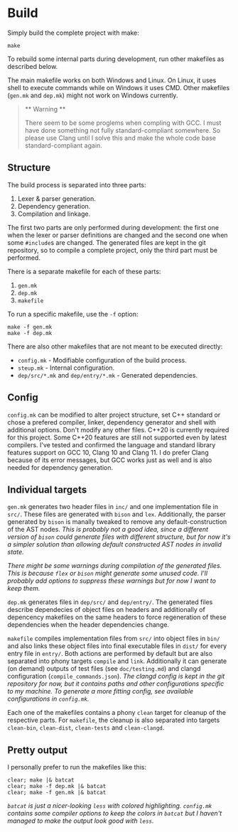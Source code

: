 # Build

Simply build the complete project with make:

```shell
make
```

To rebuild some internal parts during development, run other makefiles as described below.

The main makefile works on both Windows and Linux.
On Linux, it uses shell to execute commands while on Windows it uses CMD.
Other makefiles (`gen.mk` and `dep.mk`) might not work on Windows currently.

> ** Warning **
>
> There seem to be some proglems when compling with GCC. I must have done something not fully standard-compliant somewhere.
> So please use Clang until I solve this and make the whole code base standard-compliant again.

## Structure

The build process is separated into three parts:
1. Lexer & parser generation.
2. Dependency generation.
3. Compilation and linkage.

The first two parts are only performed during development:
the first one when the lexer or parser definitions are changed
and the second one when some `#include`s are changed.
The generated files are kept in the git repository,
so to compile a complete project, only the third part must be performed.

There is a separate makefile for each of these parts:
1. `gen.mk`
2. `dep.mk`
3. `makefile`

To run a specific makefile, use the `-f` option:

```shell
make -f gen.mk
make -f dep.mk
```

There are also other makefiles that are not meant to be executed directly:
* `config.mk` - Modifiable configuration of the build process.
* `steup.mk` - Internal configuration.
* `dep/src/*.mk` and `dep/entry/*.mk` - Generated dependencies.

## Config

`config.mk` can be modified to alter project structure, set C++ standard
or chose a prefered compiler, linker, dependency generator and shell with additional options.
Don't modify any other files. C++20 is currently required for this project.
Some C++20 features are still not supported even by latest compilers.
I've tested and confirmed the language and standard library features support on GCC 10, Clang 10 and Clang 11.
I do prefer Clang because of its error messages, but GCC works just as well
and is also needed for dependency generation.

## Individual targets

`gen.mk` generates two header files in `inc/` and one implementation file in `src/`.
These files are generated with `bison` and `lex`. Additionally, the parser generated by `bison`
is manally tweaked to remove any default-construction of the AST nodes.
*This is probably not a good idea, since a different version of `bison` could generate
files with different structure, but for now it's a simpler solution than
allowing default constructed AST nodes in invalid state.*

*There might be some warnings during compilation of the generated files.
This is because `flex` or `bison` might generate some unused code.
I'll probably add options to suppress these warnings but for now I want to keep them.*

`dep.mk` generates files in `dep/src/` and `dep/entry/`.
The generated files describe dependecies of object files on headers
and additionally of depencency makefiles on the same headers to force
regeneration of these dependencies when the header dependencies change.

`makefile` compiles implementation files from `src/` into object files in `bin/`
and also links these object files into final executable files in `dist/` for every entry file in `entry/`.
Both actions are performed by default but are also separated into phony targets `compile` and `link`.
Additionally it can generate (on demand) outputs of test files (see `doc/testing.md`) and clangd configuration (`compile_commands.json`).
*The clangd config is kept in the git repository for now, but it contains paths and other configurations specific to my machine.
To generate a more fitting config, see available configurations in `config.mk`.*

Each one of the makefiles contains a phony `clean` target for cleanup of the respective parts.
For `makefile`, the cleanup is also separated into targets `clean-bin`, `clean-dist`, `clean-tests` and `clean-clangd`.

## Pretty output

I personally prefer to run the makefiles like this:

```shell
clear; make |& batcat
clear; make -f dep.mk |& batcat
clear; make -f gen.mk |& batcat
```

*`batcat` is just a nicer-looking `less` with colored highlighting.
`config.mk` contains some compiler options to keep the colors in `batcat`
but I haven't managed to make the output look good with `less`.*
